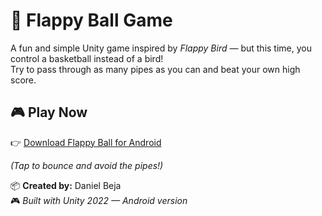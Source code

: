 # 🏀 Flappy Ball Game

A fun and simple Unity game inspired by *Flappy Bird* — but this time, you control a basketball instead of a bird!  
Try to pass through as many pipes as you can and beat your own high score.

## 🎮 Play Now
👉 [Download Flappy Ball for Android](https://drive.google.com/file/d/10H7Rbvhx_-ApEi0-o23ZCzlGEpvVxz-k/view?usp=sharing)

*(Tap to bounce and avoid the pipes!)*

📦 **Created by:** Daniel Beja  
🎮 *Built with Unity 2022 — Android version*
